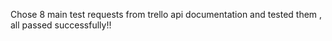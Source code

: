 Chose 8 main test requests from trello api documentation and tested them , all passed successfully!!

